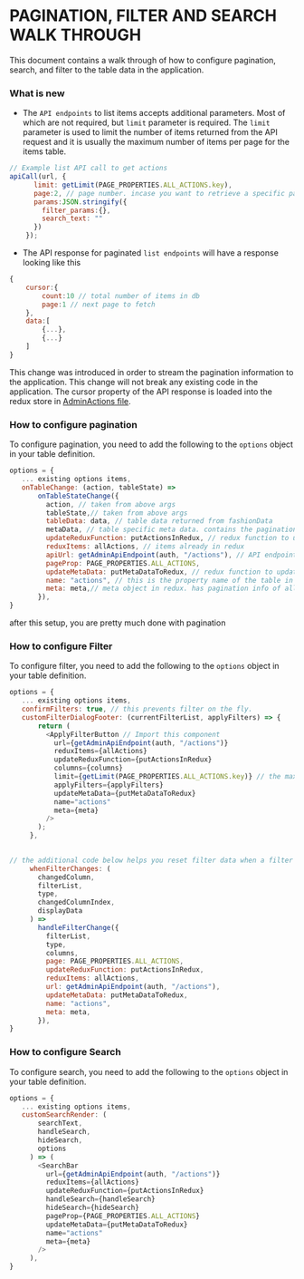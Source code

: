 # PAGINATION, FILTER AND SEARCH WALK THROUGH
This document contains a walk through of how to configure pagination, search, and filter to the table data in the application.

### What is new
* The `API endpoints` to list items accepts additional parameters. Most of which are not required, but `limit` parameter is required. The `limit` parameter is used to limit the number of items returned from the API request and it is usually the maximum number of items per page for the items table.
```js
// Example list API call to get actions
apiCall(url, {
      limit: getLimit(PAGE_PROPERTIES.ALL_ACTIONS.key),
      page:2, // page number. incase you want to retrieve a specific pagination page
      params:JSON.stringify({
        filter_params:{},
        search_text: ""
      })
    });

```
* The API  response for paginated `list endpoints` will have a response looking like this
```js
{
    cursor:{
        count:10 // total number of items in db
        page:1 // next page to fetch
    },
    data:[
        {...},
        {...}
    ]
}

```
This change was introduced in order to stream the pagination information to the application. This change will not break any existing code in the application. The cursor property of the API response is loaded into the redux store in [AdminActions file](https://vscode.dev/github/massenergize/frontend-admin/app/redux/redux-actions/adminActions.js#L292-L307).



### How to configure pagination
To configure pagination, you need to add the following to the `options` object in your table definition.

 ```js
 options = {
    ... existing options items,
    onTableChange: (action, tableState) =>
        onTableStateChange({
          action, // taken from above args
          tableState,// taken from above args
          tableData: data, // table data returned from fashionData
          metaData, // table specific meta data. contains the pagination information of the table
          updateReduxFunction: putActionsInRedux, // redux function to update table items
          reduxItems: allActions, // items already in redux
          apiUrl: getAdminApiEndpoint(auth, "/actions"), // API endpoint to fetch items from
          pageProp: PAGE_PROPERTIES.ALL_ACTIONS, 
          updateMetaData: putMetaDataToRedux, // redux function to update meta data after fetching new items
          name: "actions", // this is the property name of the table in meta object in redux.
          meta: meta,// meta object in redux. has pagination info of all tables
        }),
 }
 ```
 after this setup, you are pretty much done with pagination

 ### How to configure Filter
 To configure filter, you need to add the following to the `options` object in your table definition.

 ```js
options = {
    ... existing options items,
    confirmFilters: true, // this prevents filter on the fly.
    customFilterDialogFooter: (currentFilterList, applyFilters) => {
        return (
          <ApplyFilterButton // Import this component
            url={getAdminApiEndpoint(auth, "/actions")}
            reduxItems={allActions}
            updateReduxFunction={putActionsInRedux}
            columns={columns}
            limit={getLimit(PAGE_PROPERTIES.ALL_ACTIONS.key)} // the maximum number of items to retrieve(usually the max items per page)
            applyFilters={applyFilters}
            updateMetaData={putMetaDataToRedux}
            name="actions"
            meta={meta}
          />
        );
      },

      
// the additional code below helps you reset filter data when a filter item is closed
      whenFilterChanges: (
        changedColumn,
        filterList,
        type,
        changedColumnIndex,
        displayData
      ) =>
        handleFilterChange({
          filterList,
          type,
          columns,
          page: PAGE_PROPERTIES.ALL_ACTIONS,
          updateReduxFunction: putActionsInRedux,
          reduxItems: allActions,
          url: getAdminApiEndpoint(auth, "/actions"),
          updateMetaData: putMetaDataToRedux,
          name: "actions",
          meta: meta,
        }),
}
 ```

### How to configure Search
 To configure search, you need to add the following to the `options` object in your table definition.  

 ```js
options = {
    ... existing options items,
    customSearchRender: (
        searchText,
        handleSearch,
        hideSearch,
        options
      ) => (
        <SearchBar
          url={getAdminApiEndpoint(auth, "/actions")}
          reduxItems={allActions}
          updateReduxFunction={putActionsInRedux}
          handleSearch={handleSearch}
          hideSearch={hideSearch}
          pageProp={PAGE_PROPERTIES.ALL_ACTIONS}
          updateMetaData={putMetaDataToRedux}
          name="actions"
          meta={meta}
        />
      ),
}

 ```


